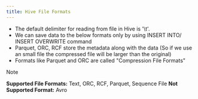 ```yaml
---
title: Hive File Formats
---
```


* The default delimiter for reading from file in Hive is '\\t'.
* We can save data to the below formats only by using INSERT INTO/ INSERT OVERWRITE command
* Parquet, ORC, RCF store the metadata along with the data (So if we use an small file the compressed file will be larger than the original)
* Formats like Parquet and ORC are called "Compression File Formats"

 > [!NOTE]
 > **Supported File Formats:** Text, ORC, RCF, Parquet, Sequence File
 > **Not Supported Format:** Avro